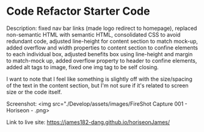# Code Refactor Starter Code

Description: fixed nav bar links (made logo redirect to homepage), replaced non-semantic HTML with semantic HTML, consolidated CSS to avoid redundant code, adjusted line-height for content section to match mock-up, added overflow and width properties to content section to confine elements to each individual box, adjusted benefits box using line-height and margin to match-mock up, added overflow property to header to confine elements, added alt tags to image, fixed one img tag to be self closing.

I want to note that I feel like something is slightly off with the size/spacing of the text in the content section, but I'm not sure if it's related to screen size or the code itself. 

Screenshot: <img src="./Develop/assets/images/FireShot Capture 001 - Horiseon - .png>

Link to live site: https://james182-dang.github.io/horiseonJames/